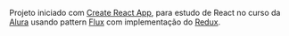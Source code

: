 Projeto iniciado com [Create React App](https://github.com/facebookincubator/create-react-app), para estudo de React no curso da [Alura](https://www.alura.com.br) usando pattern [Flux](https://facebook.github.io/flux/) com implementação do [Redux](http://redux.js.org/).